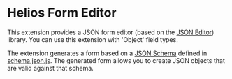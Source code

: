 # Helios Form Editor

This extension provides a JSON form editor (based on the [JSON Editor](https://github.com/jdorn/json-editor)) library. You can use this extension with 'Object' field types.

The extension generates a form based on a [JSON Schema](https://json-schema.org/) defined in [schema.json.js](./src/schema.json.js). The generated form allows you to create JSON objects that are valid against that schema.
